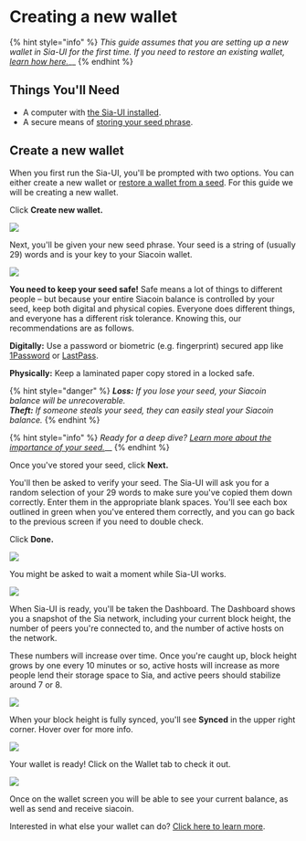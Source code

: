 # Creating a new wallet

{% hint style="info" %}
_This guide assumes that you are setting up a new wallet in Sia-UI for the first time. If you need to restore an existing wallet,_ [_learn how here._](how-to-restore-a-wallet-from-a-seed-in-sia-ui.md)__
{% endhint %}

## Things You'll Need

* A computer with [the Sia-UI installed](how-to-download-and-install-sia-ui.md).
* A secure means of [storing your seed phrase](../back-up-your-sia-wallet.md).&#x20;

## Create a new wallet

When you first run the Sia-UI, you'll be prompted with two options. You can either create a new wallet or [restore a wallet from a seed](how-to-restore-a-wallet-from-a-seed-in-sia-ui.md). For this guide we will be creating a new wallet.

Click **Create new wallet.**

![](<../../../.gitbook/assets/restore-1 (2) (2) (2).png>)

Next, you'll be given your new seed phrase. Your seed is a string of (usually 29) words and is your key to your Siacoin wallet.

![](../../../.gitbook/assets/new-2.png)

**You need to keep your seed safe!** Safe means a lot of things to different people – but because your entire Siacoin balance is controlled by your seed, keep both digital and physical copies. Everyone does different things, and everyone has a different risk tolerance. Knowing this, our recommendations are as follows.

**Digitally:** Use a password or biometric (e.g. fingerprint) secured app like [1Password](https://1password.com/) or [LastPass](https://www.lastpass.com/).

**Physically:** Keep a laminated paper copy stored in a locked safe.

{% hint style="danger" %}
_**Loss:** If you lose your seed, your Siacoin balance will be unrecoverable._\
_**Theft:** If someone steals your seed, they can easily steal your Siacoin balance._
{% endhint %}

{% hint style="info" %}
_Ready for a deep dive?_ [_Learn more about the importance of your seed._](../../the-importance-of-your-seed.md)__
{% endhint %}



Once you've stored your seed, click **Next.**

You'll then be asked to verify your seed. The Sia-UI will ask you for a random selection of your 29 words to make sure you've copied them down correctly. Enter them in the appropriate blank spaces. You'll see each box outlined in green when you've entered them correctly, and you can go back to the previous screen if you need to double check.

Click **Done.**

![](../../../.gitbook/assets/new-3.png)

You might be asked to wait a moment while Sia-UI works.

![](../../../.gitbook/assets/new-4.png)

When Sia-UI is ready, you'll be taken the Dashboard. The Dashboard shows you a snapshot of the Sia network, including your current block height, the number of peers you're connected to, and the number of active hosts on the network.

These numbers will increase over time. Once you're caught up, block height grows by one every 10 minutes or so, active hosts will increase as more people lend their storage space to Sia, and active peers should stabilize around 7 or 8.

![](../../../.gitbook/assets/new-5.png)

When your block height is fully synced, you'll see **Synced** in the upper right corner. Hover over for more info.

![](../../../.gitbook/assets/new-6.png)

Your wallet is ready! Click on the Wallet tab to check it out.

![](../../../.gitbook/assets/send-1.png)

Once on the wallet screen you will be able to see your current balance, as well as send and receive siacoin.

Interested in what else your wallet can do? [Click here to learn more](../../wallet-overview.md).
